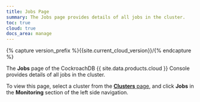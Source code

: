 ```yaml
---
title: Jobs Page
summary: The Jobs page provides details of all jobs in the cluster.
toc: true
cloud: true
docs_area: manage
---
```


{% capture version_prefix %}{{site.current_cloud_version}}/{% endcapture %}

The **Jobs** page of the CockroachDB {{ site.data.products.cloud }} Console provides details of all jobs in the cluster.

To view this page, select a cluster from the [**Clusters** page](cluster-management.md#view-clusters-page), and click **Jobs** in the **Monitoring** section of the left side navigation.


